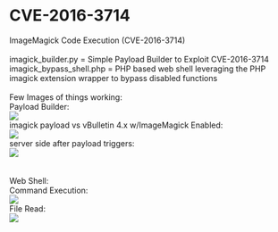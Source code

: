 # CVE-2016-3714
ImageMagick Code Execution (CVE-2016-3714)<br/>
<br/>
imagick_builder.py = Simple Payload Builder to Exploit CVE-2016-3714<br/>
imagick_bypass_shell.php = PHP based web shell leveraging the PHP imagick extension wrapper to bypass disabled functions<br/>
<br/>
Few Images of things working:<br/>
Payload Builder:<br/>
<img src="http://i.imgur.com/NIfEgvp.png"><br/>
imagick payload vs vBulletin 4.x w/ImageMagick Enabled:<br/>
<img src="http://i.imgur.com/BNRIaSw.png"><br/>
server side after payload triggers:<br/>
<img src="http://i.imgur.com/IYvPbfx.png"><br/>
<br/>
<br/>
Web Shell:<br/>
Command Execution:<br/>
<img src="http://i.imgur.com/tZtJX7l.png"><br/>
File Read:<br/>
<img src="http://i.imgur.com/lAwTrb1.png"><br/>
<br/>
<br/>
